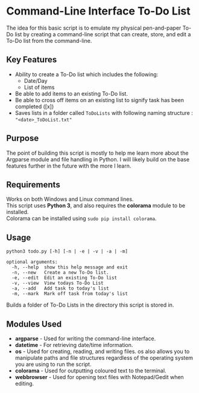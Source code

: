 # Command-Line Interface To-Do List

The idea for this basic script is to emulate my physical pen-and-paper To-Do list by creating a command-line script that
can create, store, and edit a To-Do list from the command-line.

## Key Features
* Ability to create a To-Do list which includes the following:
    * Date/Day
    * List of items
* Be able to add items to an existing To-Do list.
* Be able to cross off items on an existing list to signify task has been completed ([x]) 
* Saves lists in a folder called `ToDoLists` with following naming structure :
    `"<date>_ToDoList.txt"`

## Purpose
The point of building this script is mostly to help me learn more about the Argparse module and file handling in Python.
I will likely build on the base features further in the future with the more I learn.

## Requirements
Works on both Windows and Linux command lines.<br>
This script uses **Python 3**, and also requires the **colorama** module to be installed.<br>
Colorama can be installed using ```sudo pip install colorama```.

## Usage
```
python3 todo.py [-h] [-n | -e | -v | -a | -m]

optional arguments:
  -h, --help  show this help message and exit
  -n, --new   Create a new To-Do list.
  -e, --edit  Edit an existing To-Do list
  -v, --view  View todays To-Do List
  -a, --add   Add task to today's list
  -m, --mark  Mark off task from today's list
```
Builds a folder of To-Do Lists in the directory this script is stored in.

## Modules Used
* **argparse**  - Used for writing the command-line interface.
* **datetime** - For retrieving date/time information.
* **os** - Used for creating, reading, and writing files. os also allows you to manipulate paths and file structures
regardless of the operating system you are using to run the script.
* **colorama** - Used for outputting coloured text to the terminal.
* **webbrowser** - Used for opening text files with Notepad/Gedit when editing.
